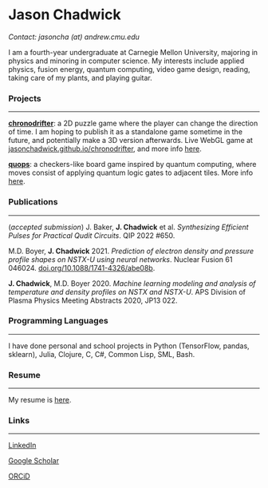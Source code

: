 # Jason Chadwick

*Contact: jasoncha (at) andrew.cmu.edu*

I am a fourth-year undergraduate at Carnegie Mellon University, majoring in physics and minoring in computer science. My interests include applied physics, fusion energy, quantum computing, video game design, reading, taking care of my plants, and playing guitar.

### Projects

---

[**chronodrifter**](https://github.com/jasonchadwick/chronodrifter): a 2D puzzle game where the player can change the direction of time. I am hoping to publish it as a standalone game sometime in the future, and potentially make a 3D version afterwards. Live WebGL game at [jasonchadwick.github.io/chronodrifter](https://jasonchadwick.github.io/chronodrifter), and more info [here](https://github.com/jasonchadwick/chronodrifter/blob/main/README.md).

[**quops**](https://github.com/jasonchadwick/quops-game): a checkers-like board game inspired by quantum computing, where moves consist of applying quantum logic gates to adjacent tiles. More info [here](/files/quops.md).

### Publications

---

(_accepted submission_) J. Baker, **J. Chadwick** et al. _Synthesizing Efficient Pulses for Practical Qudit Circuits_. QIP 2022 #650.

M.D. Boyer, **J. Chadwick** 2021. *Prediction of electron density and pressure profile shapes on NSTX-U using neural networks*. Nuclear Fusion 61 046024. [doi.org/10.1088/1741-4326/abe08b](https://doi.org/10.1088/1741-4326/abe08b).

**J. Chadwick**, M.D. Boyer 2020. *Machine learning modeling and analysis of temperature and density profiles on NSTX and NSTX-U*. APS Division of Plasma Physics Meeting Abstracts 2020, JP13 022.

### Programming Languages

---

[TODO]: <> (Separate pages for each language showing what I have done in it)
I have done personal and school projects in Python (TensorFlow, pandas, sklearn), Julia, Clojure, C, C#, Common Lisp, SML, Bash.

### Resume

---

My resume is [here](/files/resume.pdf).

### Links

---

[LinkedIn](https://linkedin.com/in/jasonchadwick)

[Google Scholar](https://scholar.google.com/citations?user=kE5iFs0AAAAJ&hl=en)

[ORCiD](https://orcid.org/0000-0002-7932-1418)

